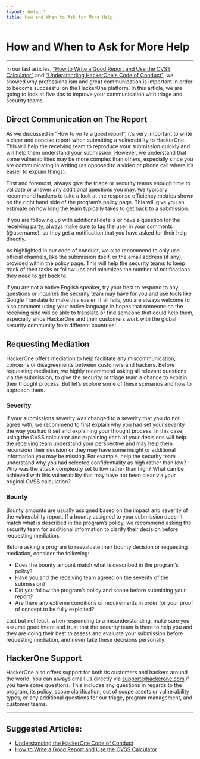 ```yaml
---
layout: default
title: How and When to Ask for More Help
---
```


# How and When to Ask for More Help
<hr style="height:2px;border-width:0;color:gray;background-color:gray">

In our last articles, [“How to Write a Good Report and Use the CVSS Calculator”](/resources/articles/writing_a_report_and_cvss) and [“Understanding HackerOne's Code of Conduct"](/resources/articles/code_of_conduct), we showed why professionalism and great communication is important in order to become successful on the HackerOne platform. In this article, we are going to look at five tips to improve your communication with triage and security teams.
 
## Direct Communication on The Report
As we discussed in “How to write a good report”, it’s very important to write a clear and concise report when submitting a vulnerability to HackerOne. This will help the receiving team to reproduce your submission quickly and will help them understand your submission. However, we understand that some vulnerabilities may be more complex than others, especially since you are communicating in writing (as opposed to a video or phone call where it’s easier to explain things).

First and foremost, always give the triage or security teams enough time to validate or answer any additional questions you may. We typically recommend hackers to take a look at the response efficiency metrics shown on the right hand side of the program’s policy page. This will give you an estimate on how long the team typically takes to get back to a submission. 

If you are following up with additional details or have a question for the receiving party, always make sure to tag the user in your comments (@username), so they get a notification that you have asked for their help directly. 


As highlighted in our code of conduct, we also recommend to only use official channels, like the submission itself, or the email address (if any), provided within the policy page. This will help the security teams to keep track of their tasks or follow ups and minimizes the number of notifications they need to get back to.

If you are not a native English speaker, try your best to respond to any questions or inquiries the security team may have for you and use tools like Google Translate to make this easier. If all fails, you are always welcome to also comment using your native language in hopes that someone on the receiving side will be able to translate or find someone that could help them, especially since HackerOne and their customers work with the global security community from different countries!

## Requesting Mediation
HackerOne offers mediation to help facilitate any miscommunication, concerns or disagreements between customers and hackers. Before requesting mediation, we highly recommend asking all relevant questions via the submission, to give the security or triage team a chance to explain their thought process. But let’s explore some of these scenarios and how to approach them.

### Severity 
If your submissions severity was changed to a severity that you do not agree with, we recommend to first explain why you had set your severity the way you had it set and explaining your thought process. In this case, using the CVSS calculator and explaining each of your decisions will help the receiving team understand your perspective and may help them reconsider their decision or they may have some insight or additional information you may be missing. For example, help the security team understand why you had selected confidentiality as high rather than low? Why was the attack complexity set to low rather than high? What can be achieved with this vulnerability that may have not been clear via your original CVSS calculation?


### Bounty 
Bounty amounts are usually assigned based on the impact and severity of the vulnerability report. If a bounty assigned to your submission doesn’t match what is described in the program’s policy, we recommend asking the security team for additional information to clarify their decision before requesting mediation. 

Before asking a program to reevaluate their bounty decision or requesting mediation, consider the following: 
- Does the bounty amount match what is described in the program’s policy? 
- Have you and the receiving team agreed on the severity of the submission?
- Did you follow the program’s policy and scope before submitting your report? 
- Are there any extreme conditions or requirements 	in order for your proof of concept to be fully exploited?

Last but not least, when responding to a misunderstanding, make sure you assume good intent and trust that the security team is there to help you and they are doing their best to assess and evaluate your submission before requesting mediation, and never take these decisions personally. 

## HackerOne Support
HackerOne also offers support for both its customers and hackers around the world. You can always email us directly via support@hackerone.com if you have some questions. This includes any questions in regards to the program, its policy, scope clarification, out of scope assets or vulnerability types, or any additional questions for our triage, program management, and customer teams. 

<hr style="height:2px;border-width:0;color:gray;background-color:gray">

## Suggested Articles:
- [Understanding the HackerOne Code of Conduct](/resources/articles/code_of_conduct)
- [How to Write a Good Report and Use the CVSS Calculator](/resources/articles/writing_a_report_and_cvss)